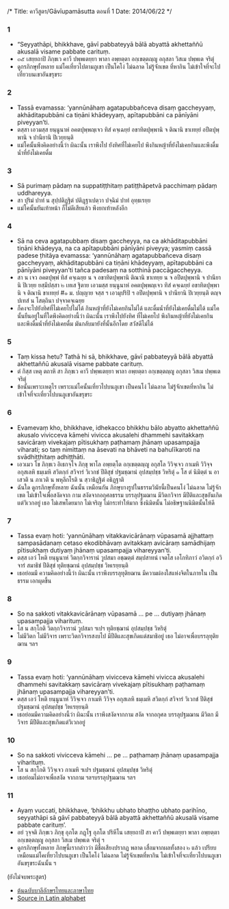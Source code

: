 /*
Title: คาวีสูตร/Gāvīupamāsutta ตอนที่ 1
Date: 2014/06/22
*/

### 1
* “Seyyathāpi, bhikkhave, gāvī pabbateyyā bālā abyattā akhettaññū akusalā visame pabbate carituṃ. 
* ๓๕ เสยฺยถาปิ ภิกฺขเว คาวี ปพฺพเตยฺยา พาลา อพฺยตฺตา อกฺเขตฺตญฺญู อกุสลา วิสเม ปพฺพเต จริตุํ
* ดูกรภิกษุทั้งหลาย แม่โคเที่ยวไปตามภูเขา เป็นโคโง่ ไม่ฉลาด ไม่รู้จักเขต ที่หากิน ไม่เข้าใจที่จะไปเที่ยวบนเขาอันขรุขระ

### 2
* Tassā evamassa: ‘yannūnāhaṃ agata­pubbañ­ceva disaṃ gaccheyyaṃ, akhā­di­ta­pubbāni ca tiṇāni khādeyyaṃ, apītapubbāni ca pānīyāni piveyyan’ti. 
* ตสฺสา เอวมสฺส ยนฺนูนาหํ อคตปุพฺพญฺเจว ทิสํ คจฺเฉยฺยํ อขาทิตปุพฺพานิ จ ติณานิ ขาเทยฺยํ อปีตปุพฺพานิ จ ปานียานิ ปิเวยฺยนฺติ 
* แม่โคนั้นพึงคิดอย่างนี้ว่า ผิฉะนั้น เราพึงไป ยังทิศที่ไม่เคยไป พึงกินหญ้าที่ยังไม่เคยกินและพึงดื่มน้ำที่ยังไม่เคยดื่ม

### 3 
* Sā purimaṃ pādaṃ na suppatiṭṭhitaṃ patiṭṭhāpetvā pacchimaṃ pādaṃ uddhareyya.
* สา ปุริมํ ปาทํ น สุปฺปติฏฺฐิตํ ปติฏฺฐาเปตฺวา ปจฺฉิมํ ปาทํ อุทฺธเรยฺย
* แม่โคนั้นยันเท้าหน้า ก็ไม่ดีเสียแล้ว พึงยกเท้าหลังอีก

### 4
* Sā na ceva agatapubbaṃ disaṃ gaccheyya, na ca akhā­di­ta­pubbāni tiṇāni khādeyya, na ca apītapubbāni pānīyāni piveyya; yasmiṃ cassā padese ṭhitāya evamassa: ‘yannūnāhaṃ agata­pubbañ­ceva disaṃ gaccheyyaṃ, akhā­di­ta­pubbāni ca tiṇāni khādeyyaṃ, apītapubbāni ca pānīyāni piveyyan’ti tañca padesaṃ na sotthinā paccāgaccheyya. 
* สา น เจว อคตปุพฺพํ ทิสํ คจฺเฉยฺย น จ อขาทิตปุพฺพานิ ติณานิ ขาเทยฺย น จ อปีตปุพฺพานิ จ ปานียานิ ปิเวยฺย ยสฺมึปสฺสา ๒ เทเส ฐิตาย เอวมสฺส ยนฺนูนาหํ อคตปุพฺพญฺเจว ทิสํ คจฺเฉยฺยํ อขาทิตปุพฺพานิ จ ติณานิ ขาเทยฺยํ #๑ ม. ปญฺญาย จสฺส ฯ เอวมุปริปิ ฯ อปีตปุพฺพานิ จ ปานียานิ ปิเวยฺยนฺติ ตญฺจ ปเทสํ น โสตฺถินา ปจฺจาคจฺเฉยฺย
* ก็คงจะไปยังทิศที่ไม่เคยไปไม่ได้ กินหญ้าที่ยังไม่เคยกินไม่ได้ และดื่มน้ำที่ยังไม่เคยดื่มไม่ได้ แม่โคนั้นยืนอยู่ในที่ใดพึงคิดอย่างนี้ว่า ผิฉะนั้น เราพึงไปยังทิศ ที่ไม่เคยไป พึงกินหญ้าที่ยังไม่เคยกิน และพึงดื่มน้ำที่ยังไม่เคยดื่ม มันกลับมายังที่นั้นอีกโดย สวัสดีไม่ได้

### 5
* Taṃ kissa hetu? Tathā hi sā, bhikkhave, gāvī pabbateyyā bālā abyattā akhettaññū akusalā visame pabbate carituṃ. 
* ตํ กิสฺส เหตุ ตถาหิ สา ภิกฺขเว คาวี ปพฺพเตยฺยา พาลา อพฺยตฺตา อกฺเขตฺตญฺญู อกุสลา วิสเม ปพฺพเต จริตุํ
* ข้อนั้นเพราะเหตุไร เพราะแม่โคนั้นเที่ยวไปบนภูเขา เป็นคนโง่ ไม่ฉลาด ไม่รู้จักเขตที่หากิน ไม่เข้าใจที่จะเที่ยวไปบนภูเขาอันขรุขระ

### 6
* Evamevaṃ kho, bhikkhave, idhekacco bhikkhu bālo abyatto akhettaññū akusalo vivicceva kāmehi vivicca akusalehi dhammehi savitakkaṃ savicāraṃ vivekajaṃ pītisukhaṃ paṭhamaṃ jhānaṃ upasampajja viharati; so taṃ nimittaṃ na āsevati na bhāveti na bahulīkaroti na svādhiṭṭhitaṃ adhiṭṭhāti.
* เอวเมว โข ภิกฺขเว อิเธกจฺโจ ภิกฺขุ พาโล อพฺยตฺโต อกฺเขตฺตญฺญู อกุสโล วิวิจฺเจว กาเมหิ วิวิจฺจ อกุสเลหิ ธมฺเมหิ สวิตกฺกํ สวิจารํ วิเวกชํ ปีติสุขํ ปฐมชฺฌานํ อุปสมฺปชฺช วิหริตุํ ๑ โส ตํ นิมิตฺตํ น อาเสวติ น ภาเวติ น พหุลีกโรติ น สฺวาธิฏฺฐิตํ อธิฏฺฐาติ
* ฉันใด ดูกรภิกษุทั้งหลาย ฉันนั้น เหมือนกัน ภิกษุบางรูปในธรรมวินัยนี้เป็นคนโง่ ไม่ฉลาด ไม่รู้จักเขต ไม่เข้าใจเพื่อสงัดจาก กาม สงัดจากอกุศลธรรม บรรลุปฐมฌาน มีวิตกวิจาร มีปีติและสุขอันเกิดแต่วิเวกอยู่ เธอ ไม่เสพโดยมาก ไม่เจริญ ไม่กระทำให้มาก ซึ่งนิมิตนั้น ไม่อธิษฐานนิมิตนั้นให้ดี

### 7
* Tassa evaṃ hoti: ‘yannūnāhaṃ vitak­ka­vicārā­naṃ vūpasamā ajjhattaṃ sampasādanaṃ cetaso ekodibhāvaṃ avitakkaṃ avicāraṃ samādhijaṃ pītisukhaṃ dutiyaṃ jhānaṃ upasampajja vihareyyan’ti. 
* ตสฺส เอวํ โหติ ยนฺนูนาหํ วิตกฺกวิจารานํ วูปสมา อชฺฌตฺตํ สมฺปสาทนํ เจตโส เอโกทิภาวํ อวิตกฺกํ อวิจารํ สมาธิชํ ปีติสุขํ ทุติยชฺฌานํ อุปสมฺปชฺช วิหเรยฺยนฺติ 
* เธอย่อมมี ความคิดอย่างนี้ว่า ผิฉะนั้น เราพึงบรรลุทุติยฌาน มีความผ่องใสแห่งจิตในภายใน เป็นธรรม เอกผุดขึ้น

### 8
* So na sakkoti vitak­ka­vicārā­naṃ vūpasamā … pe … dutiyaṃ jhānaṃ upasampajja viharituṃ. 
* โส น สกฺโกติ วิตกฺกวิจารานํ วูปสมา ฯเปฯ ทุติยชฺฌานํ อุปสมฺปชฺช วิหริตุํ 
* ไม่มีวิตก ไม่มีวิจาร เพราะวิตกวิจารสงบไป มีปีติและสุขเกิดแต่สมาธิอยู่ เธอ ไม่อาจเพื่อบรรลุทุติยฌาน ฯลฯ 

### 9
* Tassa evaṃ hoti: ‘yannūnāhaṃ vivicceva kāmehi vivicca akusalehi dhammehi savitakkaṃ savicāraṃ vivekajaṃ pītisukhaṃ paṭhamaṃ jhānaṃ upasampajja vihareyyan’ti.
* ตสฺส เอวํ โหติ ยนฺนูนาหํ วิวิจฺเจว กาเมหิ วิวิจฺจ อกุสเลหิ ธมฺเมหิ สวิตกฺกํ สวิจารํ วิเวกชํ ปีติสุขํ ปฐมชฺฌานํ อุปสมฺปชฺช วิหเรยฺยนฺติ
* เธอย่อมมีความคิดอย่างนี้ว่า ผิฉะนั้น เราพึงสงัดจากกาม สงัด จากอกุศล บรรลุปฐมฌาน มีวิตก มีวิจาร มีปีติและสุขเกิดแต่วิเวกอยู่ 

### 10
* So na sakkoti vivicceva kāmehi … pe … paṭhamaṃ jhānaṃ upasampajja viharituṃ.
* โส น สกฺโกติ วิวิจฺเจว กาเมหิ ฯเปฯ ปฐมชฺฌานํ อุปสมฺปชฺช วิหริตุํ
* เธอย่อมไม่อาจเพื่อสงัด จากกาม ฯลฯบรรลุปฐมฌาน ฯลฯ

### 11
* Ayaṃ vuccati, bhikkhave, ‘bhikkhu ubhato bhaṭṭho ubhato parihīno, seyyathāpi sā gāvī pabbateyyā bālā abyattā akhettaññū akusalā visame pabbate carituṃ’.
* อยํ วุจฺจติ ภิกฺขเว ภิกฺขุ อุภโต ภฏฺโฐ อุภโต ปริหีโน เสยฺยถาปิ สา คาวี ปพฺพเตยฺยา พาลา อพฺยตฺตา อกฺเขตฺตญฺญู อกุสลา วิสเม ปพฺพเต จริตุํ ฯ
* ดูกรภิกษุทั้งหลาย ภิกษุนี้เรากล่าวว่า มีชื่อเสียงปรากฏ พลาด เสื่อมจากผลทั้งสอง ๒ แล้ว เปรียบเหมือนแม่โคเที่ยวไปบนภูเขา เป็นโคโง่ ไม่ฉลาด ไม่รู้จักเขตที่หากิน ไม่เข้าใจที่จะเที่ยวไปบนภูเขาอันขรุขระฉันนั้น ฯ


(ยังไม่จบพระสูตร)

* [ต้นฉบับบาลีอักษรไทยและภาษาไทย](http://etipitaka.com/compare?utf8=%E2%9C%93&lang1=thai&volume=23&p1=338&lang2=pali&commit=%E2%96%BA)
* [Source in Latin alphabet](http://suttacentral.net/pi/an9.35)
